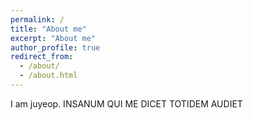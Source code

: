```yaml
---
permalink: /
title: "About me"
excerpt: "About me"
author_profile: true
redirect_from: 
  - /about/
  - /about.html
---
```


I am juyeop.
INSANUM QUI ME DICET TOTIDEM AUDIET
